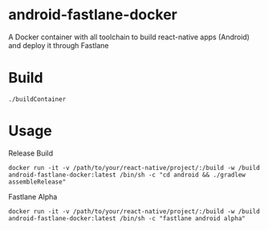 # android-fastlane-docker
A Docker container with all toolchain to build react-native apps (Android) and deploy it through Fastlane 

# Build
```
./buildContainer
```

# Usage

Release Build
```
docker run -it -v /path/to/your/react-native/project/:/build -w /build android-fastlane-docker:latest /bin/sh -c "cd android && ./gradlew assembleRelease"
```

Fastlane Alpha
```
docker run -it -v /path/to/your/react-native/project/:/build -w /build android-fastlane-docker:latest /bin/sh -c "fastlane android alpha"
```
